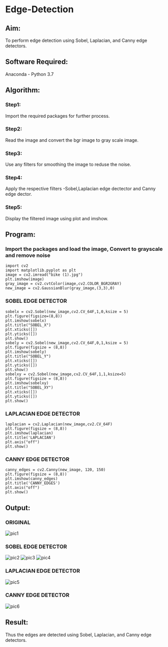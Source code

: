 # Edge-Detection
## Aim:
To perform edge detection using Sobel, Laplacian, and Canny edge detectors.

## Software Required:
Anaconda - Python 3.7

## Algorithm:
### Step1:
Import the required packages for further process.
### Step2:
Read the image and convert the bgr image to gray scale image.
### Step3:
Use any filters for smoothing the image to reduse the noise.
### Step4:
Apply the respective filters -Sobel,Laplacian edge dectector and Canny edge dector.
### Step5:
Display the filtered image using plot and imshow.

## Program:
### Import the packages and load the image, Convert to grayscale and remove noise
```
import cv2
import matplotlib.pyplot as plt
image = cv2.imread("bike (1).jpg")
plt.imshow(image)
gray_image = cv2.cvtColor(image,cv2.COLOR_BGR2GRAY)
new_image = cv2.GaussianBlur(gray_image,(3,3),0)
```

### SOBEL EDGE DETECTOR
```
sobelx = cv2.Sobel(new_image,cv2.CV_64F,1,0,ksize = 5)
plt.figure(figsize=(8,8))
plt.imshow(sobelx)
plt.title("SOBEL_X")
plt.xticks([])
plt.yticks([])
plt.show()
sobely = cv2.Sobel(new_image,cv2.CV_64F,0,1,ksize = 5)
plt.figure(figsize = (8,8))
plt.imshow(sobely)
plt.title("SOBEL_Y")
plt.xticks([])
plt.yticks([])
plt.show()
sobelxy = cv2.Sobel(new_image,cv2.CV_64F,1,1,ksize=5)
plt.figure(figsize = (8,8))
plt.imshow(sobelxy)
plt.title("SOBEL_XY")
plt.xticks([])
plt.yticks([])
plt.show()
```

### LAPLACIAN EDGE DETECTOR
```
laplacian = cv2.Laplacian(new_image,cv2.CV_64F)
plt.figure(figsize = (8,8))
plt.imshow(laplacian)
plt.title('LAPLACIAN')
plt.axis("off")
plt.show()
```

### CANNY EDGE DETECTOR
```
canny_edges = cv2.Canny(new_image, 120, 150)
plt.figure(figsize = (8,8))
plt.imshow(canny_edges)
plt.title('CANNY_EDGES')
plt.axis("off")
plt.show()
```

## Output:

### ORIGINAL
![pic1](https://user-images.githubusercontent.com/93427253/232083518-6868bdbf-318b-4889-b250-083e083af793.png)


### SOBEL EDGE DETECTOR
![pic2](https://user-images.githubusercontent.com/93427253/232083609-64297210-6243-4d63-970b-f022c942254e.png)
![pic3](https://user-images.githubusercontent.com/93427253/232083894-0b084f68-d2c0-4b62-8de1-7dfa8a7cea47.png)
![pic4](https://user-images.githubusercontent.com/93427253/232084095-dc7f90bd-9db7-49c4-b38f-230affaec575.png)


### LAPLACIAN EDGE DETECTOR
![pic5](https://user-images.githubusercontent.com/93427253/232084350-3f941bf8-932d-4e74-a31c-a1f3e63ec304.png)


### CANNY EDGE DETECTOR
![pic6](https://user-images.githubusercontent.com/93427253/232084424-30f05dd4-0ae5-4859-bbf3-9b40e44d69c6.png)


## Result:
Thus the edges are detected using Sobel, Laplacian, and Canny edge detectors.
